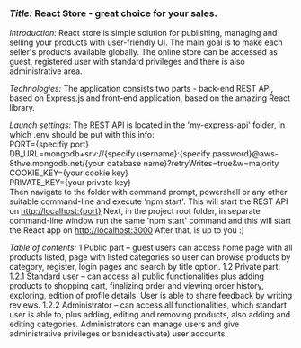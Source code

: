 <h3><i>Title: </i><b>React Store</b> - great choice for your sales.</h3>

<i>Introduction: </i>
React store is simple solution for publishing, managing and selling your products with user-friendly UI.
The main goal is to make each seller's products available globally. The online store can be accessed as guest,
registered user with standard privileges and there is also administrative area.

<i>Technologies: </i>
The application consists two parts - back-end REST API, based on Express.js and front-end application,
based on the amazing React library.

<i>Launch settings: </i>
The REST API is located in the 'my-express-api' folder, in which .env should be put with this info:<br>
PORT={specifiy port}<br>
DB_URL=mongodb+srv://{specify username}:{specify password}@aws-8thve.mongodb.net/{your database name}?retryWrites=true&w=majority<br>
COOKIE_KEY={your cookie key}<br>
PRIVATE_KEY={your private key}<br>
Then navigate to the folder with command prompt, powershell or
any other suitable command-line and execute 'npm start'. This will start the REST API on
[http://localhost:{port}](http://localhost:{port})
Next, in the project root folder, in separate command-line window run the same 'npm start' command and
this will start the React app on [http://localhost:3000](http://localhost:3000)
After that, is up to you :)

<i>Table of contents: </i>
1 Public part – guest users can access home page with all products listed, page with listed categories so user can browse products by category, register, login pages and search by title option.
1.2 Private part:
1.2.1 Standard user – can access all public functionalities plus adding products to shopping cart, finalizing order and viewing order history, exploring, edition of profile details. User is able to share feedback by writing reviews.
1.2.2 Administrator – can access all functionalities, which standart user is able to, plus adding, editing and removing products, also adding and editing categories. Administrators can manage users and give administrative privileges or ban(deactivate) user accounts.
